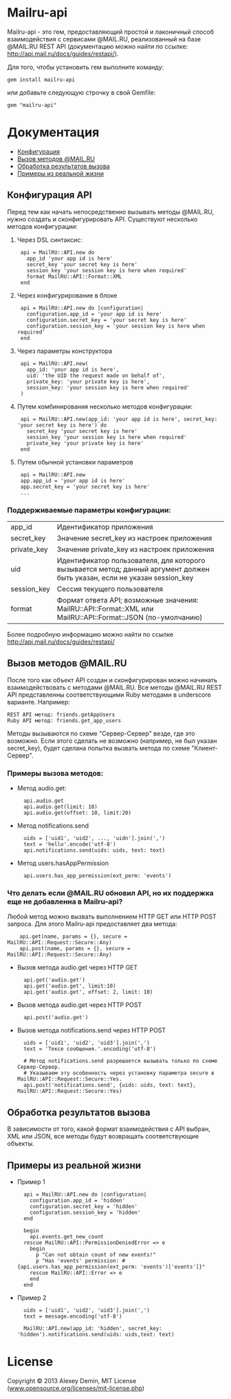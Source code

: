 # Mailru-api

Mailru-api - это гем, предоставляющий простой и лаконичный способ взаимодействия с сервисами @MAIL.RU, реализованный на базе @MAIL.RU REST API (документацию можно найти по ссылке: http://api.mail.ru/docs/guides/restapi/).

Для того, чтобы установить гем выполните команду:

    gem install mailru-api
    
или добавьте следующую строчку в свой Gemfile:


    gem "mailru-api"

# Документация

* [Конфигурация](#Конфигурация-api)
* [Вызов методов @MAIL.RU](#Вызов-методов-mailru)
* [Обработка результатов вызова](#Обработка-результатов-вызова)
* [Примеры из реальной жизни](#Примеры-из-реальной-жизни)


## Конфигурация API

Перед тем как начать непосредственно вызывать методы @MAIL.RU, нужно создать и сконфигурировать API. Существуют несколько методов конфигурации:

1. Через DSL синтаксис:

        api = MailRU::API.new do
          app_id 'your app id is here'
          secret_key 'your secret key is here'
          session_key 'your session key is here when required'
          format MailRU::API::Format::XML
        end

2. Через конфигурирование в блоке

        api = MailRU::API.new do |configuration|
          configuration.app_id = 'your app id is here'
          configuration.secret_key = 'your secret key is here'
          configuration.session_key = 'your session key is here when required'
        end

3. Через параметры конструктора

        api = MailRU::API.new(
          app_id: 'your app id is here', 
          uid: 'the UID the request made on behalf of', 
          private_key: 'your private key is here',
          session_key: 'your session key is here when required'
        )

4. Путем комбинирования несколько методов конфигурации:

        api = MailRU::API.new(app_id: 'your app id is here', secret_key: 'your secret key is here') do
          secret_key 'your secret key is here'
          session_key 'your session key is here when required'
          private_key 'your private key is here'
        end

5. Путем обычной установки параметров

        api = MailRU::API.new
        app.app_id = 'your app id is here'
        app.secret_key = 'your secret key is here'
        ...

### Поддерживаемые параметры конфигурации:

<table>
  <tr><td>app_id</td><td>Идентификатор приложения</td></tr>
  <tr><td>secret_key</td><td>Значение secret_key из настроек приложения</td></tr>
  <tr><td>private_key</td><td>Значение private_key из настроек приложения</td></tr>
  <tr><td>uid</td><td>Идентификатор пользователя, для которого вызывается метод; данный аргумент должен быть указан, если не указан session_key</td></tr>
  <tr><td>session_key</td><td>Сессия текущего пользователя</td></tr>
  <tr><td>format</td><td>Формат ответа API; возможные значения: MailRU::API::Format::XML или MailRU::API::Format::JSON (по-умолчанию)</td></tr>
</table>

Более подробную информацию можно найти по ссылке http://api.mail.ru/docs/guides/restapi/ 

## Вызов методов @MAIL.RU

После того как объект API создан и сконфигурирован можно начинать взаимодействовать с методами @MAIL.RU.
Все методы @MAIL.RU REST API представленны соответствующими Ruby методами в underscore варианте. Например:

    REST API метод: friends.getAppUsers
    Ruby API метод: friends.get_app_users

Методы вызываются по схеме "Сервер-Сервер" везде, где это возможно. Если этого сделать не возможно (например, не был указан secret_key), будет сделана попытка вызвать метода по схеме "Клиент-Сервер".

### Примеры вызова методов:

* Метод audio.get:

        api.audio.get
        api.audio.get(limit: 10)
        api.audio.get(offset: 10, limit:20)

* Метод notifications.send

        uids = ['uid1', 'uid2', ..., 'uidn'].join(',')
        text = 'hello'.encode('utf-8')
        api.notifications.send(uids: uids, text: text)

* Метод users.hasAppPermission

        api.users.has_app_permission(ext_perm: 'events')

### Что делать если @MAIL.RU обновил API, но их поддержка еще не добавленна в Mailru-api?

Любой метод можно вызвать выполнением HTTP GET или HTTP POST запроса. Для этого Mailru-api
предоставляет два метода:

        api.get(name, params = {}, secure = MailRU::API::Request::Secure::Any)
        api.post(name, params = {}, secure = MailRU::API::Request::Secure::Any)

* Вызов метода audio.get через HTTP GET

        api.get('audio.get')
        api.get('audio.get', limit:10)
        api.get('audio.get', offset: 2, limit: 10)

* Вызов метода audio.get через HTTP POST

        api.post('audio.get')

* Вызов метода notifications.send через HTTP POST

        uids = ['uid1', 'uid2', 'uid3'].join(',')
        text = 'Тексе сообщения.'.encoding('utf-8')

        # Метод notifications.send разрешается вызывать только по схеме Сервер-Сервер.
        # Указываем эту особенность через установку параметра secure в MailRU::API::Request::Secure::Yes.
        api.post('notifications.send', {uids: uids, text: text}, MailRU::API::Request::Secure::Yes)

## Обработка результатов вызова

В зависимости от того, какой формат взаимодействия с API выбран, XML или JSON, все методы будут возвращать соответствующие объекты.

## Примеры из реальной жизни

* Пример 1

        api = MailRU::API.new do |configuration|
          configuration.app_id = 'hidden'
          configuration.secret_key = 'hidden'
          configuration.session_key = 'hidden'
        end

        begin
          api.events.get_new_count
        rescue MailRU::API::PermissionDeniedError => e
          begin
            p "Can not obtain count of new events!"
            p "Has 'events' permission: #{api.users.has_app_permission(ext_perm: 'events')['events']}"
          rescue MailRU::API::Error => e
          end
        end

* Пример 2

        uids = ['uid1', 'uid2', 'uid3'].join(',')
        text = message.encoding('utf-8')

        MailRU::API.new(app_id: 'hidden', secret_key: 'hidden').notifications.send(uids: uids,text: text)

# License

Copyright &#169; 2013 Alexey Demin, MIT License (www.opensource.org/licenses/mit-license.php) 
